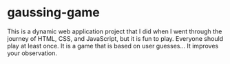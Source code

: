 # gaussing-game
This is a dynamic web application project that I did when I went through the journey of HTML, CSS, and JavaScript, but it is fun to play. Everyone should play at least once.
It is a game that is based on user guesses... It improves your observation.

